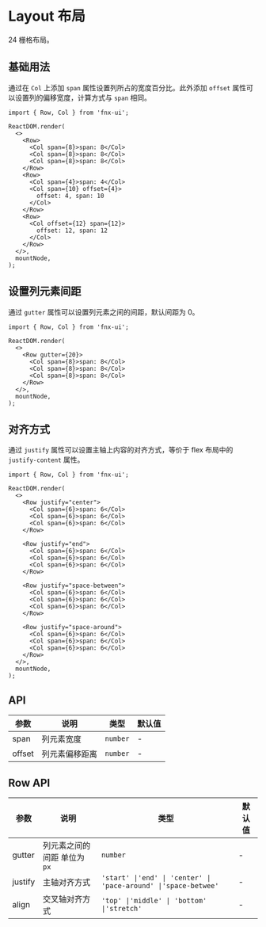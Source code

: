 # Layout 布局

24 栅格布局。

## 基础用法

通过在 `Col` 上添加 `span` 属性设置列所占的宽度百分比。此外添加 `offset` 属性可以设置列的偏移宽度，计算方式与 `span` 相同。

```tsx
import { Row, Col } from 'fnx-ui';

ReactDOM.render(
  <>
    <Row>
      <Col span={8}>span: 8</Col>
      <Col span={8}>span: 8</Col>
      <Col span={8}>span: 8</Col>
    </Row>
    <Row>
      <Col span={4}>span: 4</Col>
      <Col span={10} offset={4}>
        offset: 4, span: 10
      </Col>
    </Row>
    <Row>
      <Col offset={12} span={12}>
        offset: 12, span: 12
      </Col>
    </Row>
  </>,
  mountNode,
);
```

## 设置列元素间距

通过 `gutter` 属性可以设置列元素之间的间距，默认间距为 0。

```tsx
import { Row, Col } from 'fnx-ui';

ReactDOM.render(
  <>
    <Row gutter={20}>
      <Col span={8}>span: 8</Col>
      <Col span={8}>span: 8</Col>
      <Col span={8}>span: 8</Col>
    </Row>
  </>,
  mountNode,
);
```

## 对齐方式

通过 `justify` 属性可以设置主轴上内容的对齐方式，等价于 flex 布局中的 `justify-content` 属性。

```tsx
import { Row, Col } from 'fnx-ui';

ReactDOM.render(
  <>
    <Row justify="center">
      <Col span={6}>span: 6</Col>
      <Col span={6}>span: 6</Col>
      <Col span={6}>span: 6</Col>
    </Row>

    <Row justify="end">
      <Col span={6}>span: 6</Col>
      <Col span={6}>span: 6</Col>
      <Col span={6}>span: 6</Col>
    </Row>

    <Row justify="space-between">
      <Col span={6}>span: 6</Col>
      <Col span={6}>span: 6</Col>
      <Col span={6}>span: 6</Col>
    </Row>

    <Row justify="space-around">
      <Col span={6}>span: 6</Col>
      <Col span={6}>span: 6</Col>
      <Col span={6}>span: 6</Col>
    </Row>
  </>,
  mountNode,
);
```

## API

| 参数   | 说明           | 类型     | 默认值 |
| ------ | -------------- | -------- | ------ |
| span   | 列元素宽度     | `number` | -      |
| offset | 列元素偏移距离 | `number` | -      |

## Row API

| 参数    | 说明                         | 类型                                                            | 默认值 |
| ------- | ---------------------------- | --------------------------------------------------------------- | ------ |
| gutter  | 列元素之间的间距 单位为 `px` | `number`                                                        | -      |
| justify | 主轴对齐方式                 | `'start' \|'end' \| 'center' \| 'pace-around' \|'space-betwee'` | -      |
| align   | 交叉轴对齐方式               | `'top' \|'middle' \| 'bottom' \|'stretch'`                      | -      |
